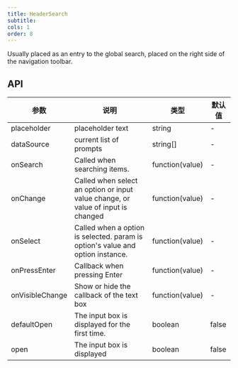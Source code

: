 ```yaml
---
title: HeaderSearch
subtitle:
cols: 1
order: 8
---
```


Usually placed as an entry to the global search, placed on the right side of the navigation toolbar.

## API

参数 | 说明 | 类型 | 默认值
----|------|-----|------
placeholder | placeholder text | string | -
dataSource | current list of prompts | string[] | -
onSearch | Called when searching items. | function(value) | -
onChange | Called when select an option or input value change, or value of input is changed | function(value) | -
onSelect | Called when a option is selected. param is option's value and option instance. | function(value) | -
onPressEnter | Callback when pressing Enter | function(value) | -
onVisibleChange | Show or hide the callback of the text box | function(value) |-
defaultOpen | The input box is displayed for the first time. | boolean | false
open | The input box is displayed | boolean |false